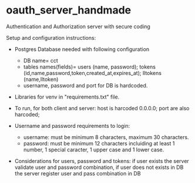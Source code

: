 # oauth_server_handmade
Authentication and Authorization server with secure coding

Setup and configuration instructions:
- Postgres Database needed with following configuration
    -  DB name= cct
    -  tables names(fields)= users (name, password); tokens (id,name,password,token,created_at,expires_at); lltokens (name,lltoken)
    -  username, password and port for DB is hardcoded.
- Libraries for venv in "requirements.txt" file.
- To run, for both client and server: host is harcoded 0.0.0.0; port are also harcoded;
- Username and password requirements to login:
    - username: must be minimum 8 characters, maximum 30 characters.
    - password: must be minimum 12 characters incluiding at least 1 number, 1 special caracter, 1 upper case and 1 lower case.

- Considerations for users, password and tokens: if user exists the server validate user and password combination, if user does not exists in DB the server register user and pass combination in DB

